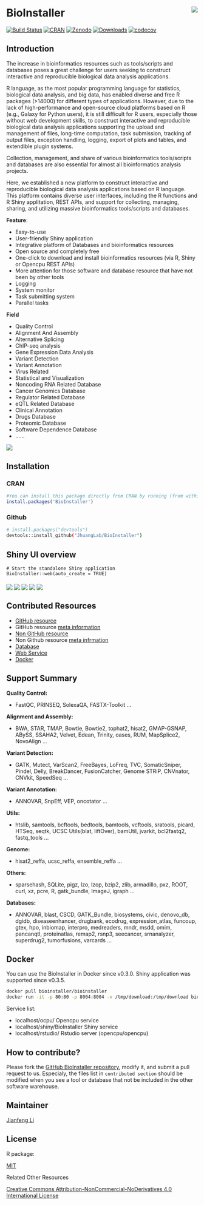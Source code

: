 # BioInstaller <img src="https://raw.githubusercontent.com/JhuangLab/BioInstaller/master/man/figures/logo.png" align="right" />

[![Build
Status](https://travis-ci.org/JhuangLab/BioInstaller.svg)](https://travis-ci.org/JhuangLab/BioInstaller)
[![CRAN](http://www.r-pkg.org/badges/version/BioInstaller)](https://cran.r-project.org/package=BioInstaller)
[![Zenodo](https://zenodo.org/badge/DOI/10.5281/zenodo.1343914.svg)](https://zenodo.org/record/1343914)
[![Downloads](http://cranlogs.r-pkg.org/badges/BioInstaller?color=brightgreen)](http://www.r-pkg.org/pkg/BioInstaller)
[![codecov](https://codecov.io/github/JhuangLab/BioInstaller/branch/master/graphs/badge.svg)](https://codecov.io/github/JhuangLab/BioInstaller)

## Introduction

The increase in bioinformatics resources such as tools/scripts and databases poses a great challenge for users seeking to construct interactive and reproducible biological data analysis applications. 

R language, as the most popular programming language for statistics, biological data analysis, and big data, has enabled diverse and free R packages (>14000) for different types of applications. However, due to the lack of high-performance and open-source cloud platforms based on R (e.g., Galaxy for Python users), it is still difficult for R users, especially those without web development skills, to construct interactive and reproducible biological data analysis applications supporting the upload and management of files, long-time computation, task submission, tracking of output files, exception handling, logging, export of plots and tables, and extendible plugin systems.

Collection, management, and share of various bioinformatics tools/scripts and databases are also essential for almost all bioinformatics analysis projects.

Here, we established a new platform to construct interactive and reproducible biological data analysis applications based on R language. This platform contains diverse user interfaces, including the R functions and R Shiny applitation, REST APIs, and support for collecting, managing, sharing, and utilizing massive bioinformatics tools/scripts and databases.

**Feature**:

  - Easy-to-use
  - User-friendly Shiny application
  - Integrative platform of Databases and bioinformatics resources
  - Open source and completely free
  - One-click to download and install bioinformatics resources (via R, Shiny or Opencpu REST APIs)
  - More attention for those software and database resource that have not been
    by other tools
  - Logging
  - System monitor
  - Task submitting system
  - Parallel tasks

**Field**

  - Quality Control
  - Alignment And Assembly
  - Alternative Splicing
  - ChIP-seq analysis
  - Gene Expression Data Analysis
  - Variant Detection
  - Variant Annotation
  - Virus Related
  - Statistical and Visualization
  - Noncoding RNA Related Database
  - Cancer Genomics Database
  - Regulator Related Database
  - eQTL Related Database
  - Clinical Annotation
  - Drugs Database
  - Proteomic Database
  - Software Dependence Database 
  - ......

<img src="https://raw.githubusercontent.com/JhuangLab/BioInstaller/develop/man/figures/design_of_bioInstaller.jpg" align="middle" />

## Installation

### CRAN

``` r
#You can install this package directly from CRAN by running (from within R):
install.packages('BioInstaller')
```

### Github

``` bash
# install.packages("devtools")
devtools::install_github("JhuangLab/BioInstaller")

```
## Shiny UI overview

```
# Start the standalone Shiny application
BioInstaller::web(auto_create = TRUE)
```

<img src="https://raw.githubusercontent.com/Miachol/ftp/master/files/images/bioinstaller/overview1.jpg" align="middle" />

<img src="https://raw.githubusercontent.com/Miachol/ftp/master/files/images/bioinstaller/overview2.jpg" align="middle" />

<img src="https://raw.githubusercontent.com/Miachol/ftp/master/files/images/bioinstaller/overview3.jpg" align="middle" />

<img src="https://raw.githubusercontent.com/Miachol/ftp/master/files/images/bioinstaller/overview4.jpg" align="middle" />

<img src="https://raw.githubusercontent.com/Miachol/ftp/master/files/images/bioinstaller/overview5.jpg" align="middle" />


## Contributed Resources

  - [GitHub
    resource](https://github.com/JhuangLab/BioInstaller/blob/master/inst/extdata/config/github/github.toml)
  - GitHub resource [meta
    information](https://github.com/JhuangLab/BioInstaller/blob/master/inst/extdata/config/github/github_meta.toml)
  - [Non GitHub
    resource](https://github.com/JhuangLab/BioInstaller/blob/master/inst/extdata/config/nongithub/nongithub.toml)
  - Non Github resource [meta
    infrmation](https://github.com/JhuangLab/BioInstaller/blob/master/inst/extdata/config/nongithub/nongithub_meta.toml)
  - [Database](https://github.com/JhuangLab/BioInstaller/tree/master/inst/extdata/config/db)
  - [Web
    Service](https://github.com/JhuangLab/BioInstaller/blob/master/inst/extdata/config/web/web_meta.toml)
  - [Docker](https://github.com/JhuangLab/BioInstaller/blob/master/inst/extdata/config/docker/docker.toml)

## Support Summary

**Quality Control:**

  - FastQC, PRINSEQ, SolexaQA, FASTX-Toolkit ...

**Alignment and Assembly:**

  - BWA, STAR, TMAP, Bowtie, Bowtie2, tophat2, hisat2, GMAP-GSNAP,
    ABySS, SSAHA2, Velvet, Edean, Trinity, oases, RUM, MapSplice2,
    NovoAlign ...

**Variant Detection:**

  - GATK, Mutect, VarScan2, FreeBayes, LoFreq, TVC, SomaticSniper,
    Pindel, Delly, BreakDancer, FusionCatcher, Genome STRiP, CNVnator,
    CNVkit, SpeedSeq ...

**Variant Annotation:**

  - ANNOVAR, SnpEff, VEP, oncotator ...

**Utils:**

  - htslib, samtools, bcftools, bedtools, bamtools, vcftools, sratools,
    picard, HTSeq, seqtk, UCSC Utils(blat, liftOver), bamUtil, jvarkit,
    bcl2fastq2, fastq\_tools ...

**Genome:**

  - hisat2\_reffa, ucsc\_reffa, ensemble\_reffa ...

**Others:**

  - sparsehash, SQLite, pigz, lzo, lzop, bzip2, zlib, armadillo, pxz,
    ROOT, curl, xz, pcre, R, gatk\_bundle, ImageJ, igraph ...

**Databases:**

  - ANNOVAR, blast, CSCD, GATK\_Bundle, biosystems, civic, denovo\_db,
    dgidb, diseaseenhancer, drugbank, ecodrug, expression\_atlas,
    funcoup, gtex, hpo, inbiomap, interpro, medreaders, mndr, msdd,
    omim, pancanqtl, proteinatlas, remap2, rsnp3, seecancer,
    srnanalyzer, superdrug2, tumorfusions, varcards ...

## Docker

You can use the BioInstaller in Docker since v0.3.0. Shiny application was supported since v0.3.5.

``` bash
docker pull bioinstaller/bioinstaller
docker run -it -p 80:80 -p 8004:8004 -v /tmp/download:/tmp/download bioinstaller/bioinstaller
```

Service list:

- localhost/ocpu/ Opencpu service
- localhost/shiny/BioInstaller Shiny service
- localhost/rstudio/ Rstudio server (opencpu/opencpu)

## How to contribute?

Please fork the [GitHub BioInstaller
repository](https://github.com/JhuangLab/BioInstaller), modify it, and
submit a pull request to us. Especialy, the files list in `contributed
section` should be modified when you see a tool or database that not be
included in the other software warehouse.

## Maintainer

[Jianfeng Li](https://github.com/Miachol)

## License

R package:

[MIT](https://en.wikipedia.org/wiki/MIT_License)

Related Other Resources

[Creative Commons Attribution-NonCommercial-NoDerivatives 4.0
International
License](https://creativecommons.org/licenses/by-nc-nd/4.0/)
